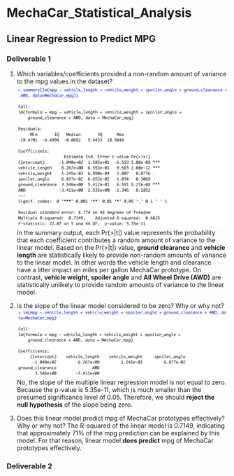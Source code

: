# MechaCar_Statistical_Analysis
## Linear Regression to Predict MPG
### Deliverable 1

1. Which variables/coefficients provided a non-random amount of variance to the mpg values in the dataset?
![1p](screenshots/1p.png)
In the summary output, each Pr(>|t|) value represents the probability that each coefficient contributes a random amount of variance to the linear model. Based on the Pr(>|t|) value, **ground clearance** and **vehicle length** are statistically likely to provide non-random amounts of variance to the linear model. In other words the vehicle length and clearance have a litter impact on miles per gallon MechaCar prototype. On contrast, **vehicle weight, spoiler angle** and **All Wheel Drive (AWD)** are statistically unlikely to provide random amounts of variance to the linear model.

2. Is the slope of the linear model considered to be zero? Why or why not?
![2lm](screenshots/2lm.png)
No, the slope of the multiple linear regression model is not equal to zero. Because the p-value is 5.35e-11, which is much smaller than the presumed significance level of 0.05. Therefore, we should **reject the null hypothesis** of the slope being zero.

3. Does this linear model predict mpg of MechaCar prototypes effectively? Why or why not?
The R-squared of the linear model is 0.7149, indicating that approximately 71% of the mpg prediction can be explained by this model. For that reason, linear model **does predict** mpg of MechaCar prototypes effectively.

### Deliverable 2
